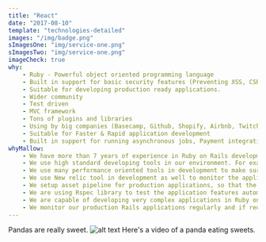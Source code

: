 ```yaml
---
title: "React"
date: "2017-08-10"
template: "technologies-detailed"
images: "/img/badge.png"
sImagesOne: "img/service-one.png"
sImagesTwo: "img/service-one.png"
imageCheck: true
why:
    - Ruby - Powerful object oriented programming language
    - Built in support for basic security features (Preventing XSS, CSRF, SQL Injections)
    - Suitable for developing production ready applications.
    - Wider community
    - Test driven
    - MVC framework
    - Tons of plugins and libraries
    - Using by big companies (Basecamp, Github, Shopify, Airbnb, Twitch, Zendesk)
    - Suitable for Faster & Rapid application development
    - Built in support for running asynchronous jobs, Payment integrations, task runner, DB migrations
whyMallow:
    - We have more than 7 years of experience in Ruby on Rails development and we developed many high traffic web applications in Ruby on Rails.
    - We use high standard developing tools in our environment. For example, we use Rubymine as our development IDE.
    - We use many performance oriented tools in development to make sure it is ready and safer for production. For example, we use strong_migration gem to make sure every DB migration is safer for large volume databases.
    - We use New relic tool in development as well to monitor the application performance. For example, we monitor page speed, query performance, hardware utilisation, etc. So that, moving to production is simple and safe.
    - We setup asset pipeline for production applications, so that the javascript and CSS files are minified and ready for caching in live. We also setup CDN in live like AWS cloud front or Cloud flare for serving assets from the near by region of the user.
    - We are using Rspec library to test the application features automatically. Doing changes in large scale applications will be easier since we follow Test driven approach.
    - We are capable of developing very complex applications in Ruby on Rails. For example, we have developed few real time applications which receive and process high volume of data per second.  
    - We monitor our production Rails applications regularly and if required we setup PagerDuty to notify in case of any issues in live.
---
```


Pandas are really sweet.
![alt text](/img/badge.png)
Here's a video of a panda eating sweets.


